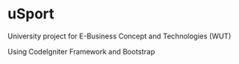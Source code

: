 uSport
======

University project for E-Business Concept and Technologies (WUT)

Using CodeIgniter Framework and Bootstrap
